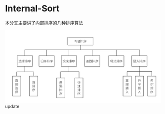 # Internal-Sort

 本分支主要讲了内部排序的几种排序算法

![image](https://raw.githubusercontent.com/JoaQiong/Internal-Sort/master/%E5%86%85%E9%83%A8%E6%8E%92%E5%BA%8F%E5%88%86%E7%B1%BB%E5%9B%BE.png)
update
